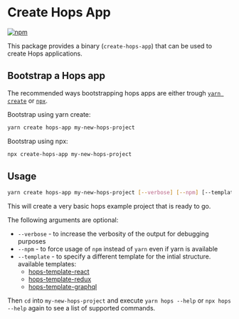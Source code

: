 # Create Hops App

[![npm](https://img.shields.io/npm/v/create-hops-app/next.svg)](https://www.npmjs.com/package/create-hops-app)

This package provides a binary (`create-hops-app`) that can be used to create Hops applications.

## Bootstrap a Hops app

The recommended ways bootstrapping hops apps are either trough [`yarn create`](https://yarnpkg.com/lang/en/docs/cli/create/) or [`npx`](https://www.npmjs.com/package/npx).

Bootstrap using yarn create:

```bash
yarn create hops-app my-new-hops-project
```

Bootstrap using npx:

```bash
npx create-hops-app my-new-hops-project
```

## Usage

```bash
yarn create hops-app my-new-hops-project [--verbose] [--npm] [--template hops-template-*]
```

This will create a very basic hops example project that is ready to go.

The following arguments are optional:

- `--verbose` - to increase the verbosity of the output for debugging purposes
- `--npm` - to force usage of `npm` instead of `yarn` even if yarn is available
- `--template` - to specify a different template for the intial structure. available templates:
  - [hops-template-react](https://github.com/xing/hops/tree/master/packages/template-react)
  - [hops-template-redux](https://github.com/xing/hops/tree/master/packages/template-redux)
  - [hops-template-graphql](https://github.com/xing/hops/tree/master/packages/template-graphql)

Then `cd` into `my-new-hops-project` and execute `yarn hops --help` or `npx hops --help` again to see a list of supported commands.
